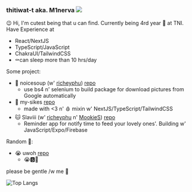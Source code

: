 ### thitiwat-t aka. M1nerva ![](https://img.shields.io/badge/😘-Yay~-magenta)
😉 Hi, I'm cutest being that u can find. Currently being 4rd year 🐒 at TNI.
Have Experience at
- React/NextJS
- TypeScript/JavaScript
- ChakraUI/TailwindCSS
- ⚰️can sleep more than 10 hrs/day

Some project:
- 🍲 noicesoup (w' [richeyphu](https://github.com/richeyphu)) [repo](https://github.com/richeyphu/noicesoup)
  - use bs4 n' selenium to build package for download pictures from Google automatically
- 🥺 my-sikes [repo](https://github.com/thitiwat-t/ReactFinalProject)
  - made with <3 n' 🩸 mixin w' NextJS/TypeScript/TailwindCSS
- 🐱 Slaviii (w' [richeyphu](https://github.com/richeyphu) n' [MookieS](https://github.com/ARabbitAteGrass)) [repo](https://github.com/richeyphu/Slaviii)
  - Reminder app for notify time to feed your lovely ones'. Building w' JavaScript/Expo/Firebase
  
Random 💩:
- 😭 uwoh [repo](https://github.com/thitiwat-t/uwoh)
  - 😭🆂🥚

please be gentle /w me 🥺


<picture>
  <source media="(prefers-color-scheme: dark)" srcset="https://github-readme-stats.vercel.app/api/top-langs/?username=thitiwat-t&layout=compact&langs_count=6&hide=jupyter%20notebook&theme=radical">
  <img alt="Top Langs" src="https://github-readme-stats.vercel.app/api/top-langs/?username=thitiwat-t&layout=compact&langs_count=6&hide=jupyter%20notebook">
</picture>

<!--
**thitiwat-t/thitiwat-t** is a ✨ _special_ ✨ repository because its `README.md` (this file) appears on your GitHub profile.

Here are some ideas to get you started:

- 🔭 I’m currently working on ...
- 🌱 I’m currently learning ...
- 👯 I’m looking to collaborate on ...
- 🤔 I’m looking for help with ...
- 💬 Ask me about ...
- 📫 How to reach me: ...
- 😄 Pronouns: ...
- ⚡ Fun fact: ...
-->
